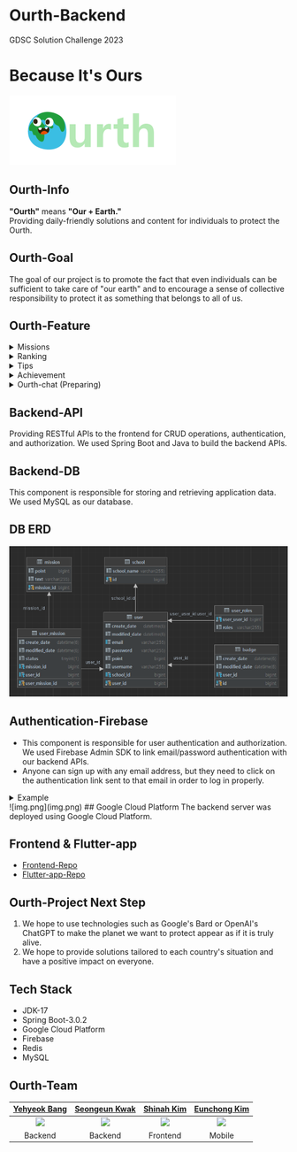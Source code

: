 # Ourth-Backend
GDSC Solution Challenge 2023

# Because It's Ours
![img.png](img/ourth.png)

## Ourth-Info
<B>"Ourth"</B> means <B>"Our + Earth."</B>    
Providing daily-friendly solutions and content for individuals to protect the Ourth.

## Ourth-Goal
The goal of our project is to promote the fact that even individuals can be sufficient to take care of "our earth" and to encourage a sense of collective responsibility to protect it as something that belongs to all of us.

## Ourth-Feature
<details>
<summary>Missions</summary>

- We provide missions that individuals can easily contribute to the environment of the Ourth.
- There are various missions, and four of them are randomly given each week.
- You can receive a badge by completing all the missions for the week, and the completed missions and badges can be viewed in the "Achievement" section.

1. Week Mission  
<img src="img/mission.png" alt="missionImg" width=310 height=590>  
2. Complete  
<img src="img/missionComplete.png" alt="missionCompleteImg" width=310 height=370>  
3. All Complete & Badge  
<img src="img/badge.png" alt="badgeImg" width=310 height=300>  
</details>
<details>
<summary>Ranking</summary>

- Students can participate in friendly competition with other schools based on the total contribution points, and they can feel a sense of belonging.
- Currently, only universities in Korea affiliated with GDSC can participate.  

1. Our School Ranking  
<img src="img/clickRank.png" alt="clickRankImg" width=310 height=160>  
2. All Ranking & Our School Ranking  
<img src="img/ranking.png" alt="rankingImg" width=310 height=380>  
</details>
<details>
<summary>Tips</summary>

- The 'Tips' section collects information on environmental tips, news, and campaigns.

1. Tips  
<img src="img/tips.png" alt="tipsImg" width=310 height=320>  
2. Details  
<img src="img/details.png" alt="detailsImg" width=310 height=480>  
</details>
<details>
<summary>Achievement</summary>

- The 'Achievement' section, you can see your actions of protecting the Ourth.
- You can see the missions you have completed so far and the number of badges you have earned.

1. Click Menu  
<img src="img/achieve.png" alt="achieveImg" width=310 height=440>
2. Achievement  
<img src="img/achievement.png" alt="achievementImg" width=310 height=440>  
</details>
<details>
<summary>Ourth-chat (Preparing)</summary>

- We are brainstorming content to have conversations with the Earth that feel alive.
- The Earth will be aware of our completed missions, badges earned, and news we have read. Our goal is to form a connection between the user and the Earth, and to inspire a desire to protect the Ourth.
- We are exploring the use of Google's Bard or OpenAI's chatgpt

1. Example  
<img src="img/ourthChat.png" alt="ourthChatImg" width=310 height=610>  

</details>

## Backend-API
Providing RESTful APIs to the frontend for CRUD operations, authentication, and authorization. We used Spring Boot and Java to build the backend APIs.

## Backend-DB
This component is responsible for storing and retrieving application data. We used MySQL as our database.

## DB ERD
![DB ERD.png](img/ERD.png)

## Authentication-Firebase
- This component is responsible for user authentication and authorization. We used Firebase Admin SDK to link email/password authentication with our backend APIs.
- Anyone can sign up with any email address, but they need to click on the authentication link sent to that email in order to log in properly.

<details>
<summary>Example</summary>

1. SignUp  
   <img src="img/signup.png" alt="signupImg" width=310 height=590>  
2. Email Verifylink click  
   <img src="img/verifyemail.png" alt="verifyemailImg" width=310 height=350>  
3. SignIn  
   <img src="img/signinHome.png" alt="signinHomeImg" width=310 height=590>  
</details>
![img.png](img.png)
## Google Cloud Platform
The backend server was deployed using Google Cloud Platform.

## Frontend & Flutter-app
- [Frontend-Repo](https://github.com/sinamong0620/Ourth-Frontend)
- [Flutter-app-Repo](https://github.com/rltgjqmtkdydwk/Ourth-Flutter-app)

## Ourth-Project Next Step
1. We hope to use technologies such as Google's Bard or OpenAI's ChatGPT to make the planet we want to protect appear as if it is truly alive.
2. We hope to provide solutions tailored to each country's situation and have a positive impact on everyone.

## Tech Stack  
- JDK-17
- Spring Boot-3.0.2
- Google Cloud Platform
- Firebase
- Redis
- MySQL

## Ourth-Team
| [Yehyeok Bang](https://github.com/yehyeokBang) |[Seongeun Kwak](https://github.com/HYEALL)|  [Shinah Kim](https://github.com/sinamong0620)  | [Eunchong Kim](https://github.com/rltgjqmtkdydwk) |
|:----------------------------------------------:|:---:|:-----------------------------------------------:|:-------------------------------------------------:|
|  <img src="https://github.com/yehyeokBang.png">  |<img src="https://github.com/HYEALL.png">| <img src="https://github.com/sinamong0620.png"> | <img src="https://github.com/rltgjqmtkdydwk.png"> |
|                    Backend                     |Backend|                    Frontend                     |                      Mobile                       |